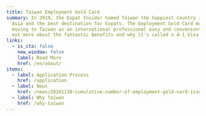 ```yaml
---
title: Taiwan Employment Gold Card
summary: In 2019, the Expat Insider named Taiwan the happiest country in East
  Asia and the best destination for Expats. The Employment Gold Card makes
  moving to Taiwan as an international professional easy and convenient. Find
  out more about the fantastic benefits and why it's called a 4-1 Visa.
links:
  - is_cta: false
    new_window: false
    label: Read More
    href: /en/about/
items:
  - label: Application Process
    href: /application
  - label: News
    href: /news/20201130-cumulative-number-of-employment-gold-card-issuance
  - label: Why Taiwan
    href: /why-taiwan
---
```

<!-- This text will never be seen -->
